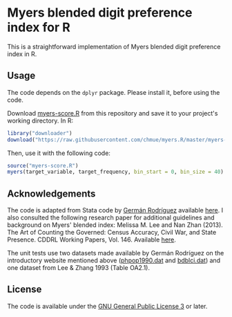 # Myers blended digit preference index for R

This is a straightforward implementation of Myers blended digit preference index in R.

## Usage

The code depends on the `dplyr` package. Please install it, before using the code.

Download [myers-score.R](https://raw.githubusercontent.com/chmue/myers.R/master/myers-score.R)
from this repository and save it to your project's working directory. In R:

```r
library("downloader")
download("https://raw.githubusercontent.com/chmue/myers.R/master/myers-score.R")
```

Then, use it with the following code:

```r
source("myers-score.R")
myers(target_variable, target_frequency, bin_start = 0, bin_size = 40)
```

## Acknowledgements

The code is adapted from Stata code by [Germán Rodríguez](http://data.princeton.edu/default.html) available [here](http://data.princeton.edu/eco572/digitpref.html). I also consulted the following research paper for additional guidelines and background on Myers' blended index: Melissa M. Lee and Nan Zhan (2013). The Art of Counting the Governed: Census Accuracy, Civil War, and State Presence. CDDRL Working Papers, Vol. 146. Available [here](http://cddrl.fsi.stanford.edu/publications/the_art_of_counting_the_governed_census_accuracy_civil_war_and_state_presence).

The unit tests use two datasets made available by Germán Rodríguez on the introductory website mentioned above ([phpop1990.dat](http://data.princeton.edu/eco572/datasets/phpop1990.dat) and [bdblci.dat](http://data.princeton.edu/eco572/datasets/bdblci.dat)) and one dataset from Lee & Zhang 1993 (Table OA2.1).

## License

The code is available under the [GNU General Public License 3](https://tldrlegal.com/license/gnu-general-public-license-v3-(gpl-3)) or later.
